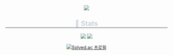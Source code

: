 <div align= "center">
    <img src="https://capsule-render.vercel.app/api?type=rounded&color=gradient&height=240&text=HyeonJun's%20GitHub&animation=&fontColor=ffffff&fontSize=70" />
    </div>
<div align= "center"> 
    <h2 style="border-bottom: 1px solid #21262d; color: #c9d1d9;"> 🏅 Stats </h2> 
<div align= "center"> <img src="https://github-readme-stats.vercel.app/api?username=KHJune99&bg_color=180,fecdcd,00000000&title_color=000000&text_color=000000"/> 
    <img src="https://github-readme-stats.vercel.app/api/top-langs/?username=KHJune99&layout=compact&bg_color=180,fecdcd,00000000&title_color=000000&text_color=000000"/> 
    </div> 

[![Solved.ac
프로필](http://mazassumnida.wtf/api/v2/generate_badge?boj=eoeksgkswlq)](https://solved.ac/eoeksgkswlq)
    </div>
